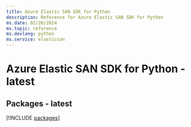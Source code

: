 ```yaml
---
title: Azure Elastic SAN SDK for Python
description: Reference for Azure Elastic SAN SDK for Python
ms.date: 02/20/2024
ms.topic: reference
ms.devlang: python
ms.service: elasticsan
---
```

# Azure Elastic SAN SDK for Python - latest
## Packages - latest
[!INCLUDE [packages](elastic-san-index.md)]